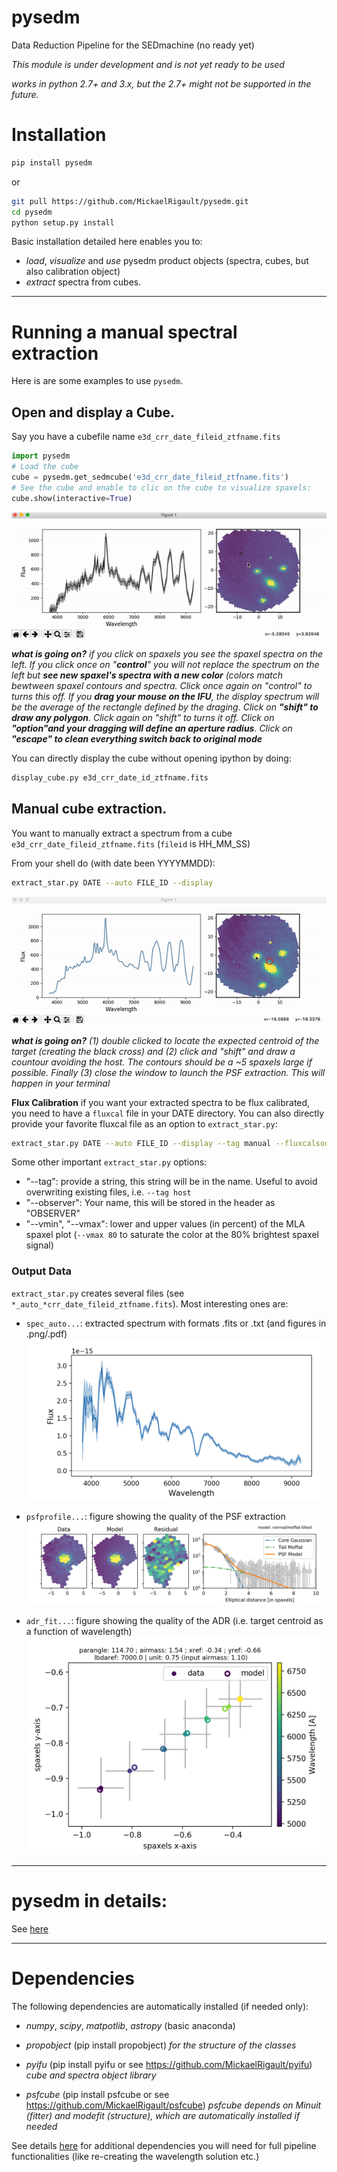# pysedm
Data Reduction Pipeline for the SEDmachine (no ready yet)

_This module is under development and is not yet ready to be used_

_works in python 2.7+ and 3.x, but the 2.7+ might not be supported in the future._

# Installation

```bash
pip install pysedm
```

or 
```bash
git pull https://github.com/MickaelRigault/pysedm.git
cd pysedm
python setup.py install
```


Basic installation detailed here enables you to:
- *load*, *visualize* and *use* pysedm product objects (spectra, cubes, but also calibration object)
- *extract* spectra from cubes. 

***
# Running a manual spectral extraction

Here is are some examples to use `pysedm`. 

## Open and display a Cube.

Say you have a cubefile name `e3d_crr_date_fileid_ztfname.fits`

```python
import pysedm
# Load the cube
cube = pysedm.get_sedmcube('e3d_crr_date_fileid_ztfname.fits')
# See the cube and enable to clic on the cube to visualize spaxels:
cube.show(interactive=True)
```
![](examples/display_cube_example.gif)

_**what is going on?** if you click on spaxels you see the spaxel spectra on the left. If you click once on "**control**" you will not replace the spectrum on the left but **see new spaxel's spectra with a new color** (colors match bewtween spaxel contours and spectra. Click once again on "control" to turns this off. 
If you **drag your mouse on the IFU**, the display spectrum will be the average of the rectangle defined by the draging. Click on **"shift" to draw any polygon**. Click again on "shift" to turns it off. Click on **"option"and your dragging will define an aperture radius**. Click on **"escape" to clean everything switch back to original mode**_ 

You can directly display the cube without opening ipython by doing:
```bash
display_cube.py e3d_crr_date_id_ztfname.fits
```

## Manual cube extraction.

You want to manually extract a spectrum from a cube `e3d_crr_date_fileid_ztfname.fits` (`fileid` is HH_MM_SS)

From your shell do (with date been YYYYMMDD):
```bash
extract_star.py DATE --auto FILE_ID --display
```
![](examples/extract_star_example.gif)

_**what is going on?** (1) double clicked to locate the expected centroid of the target (creating the  black cross) and (2) click and "shift" and draw a countour avoiding the host. The contours should be a ~5 spaxels large if possible. Finally (3) close the window to launch the PSF extraction. This will happen in your terminal_

**Flux Calibration** if you want your extracted spectra to be flux calibrated, you need to have a `fluxcal` file in your DATE directory. You can also directly provide your favorite fluxcal file as an option to `extract_star.py`: 

```bash
extract_star.py DATE --auto FILE_ID --display --tag manual --fluxcalsource your_favorite_fluxcal.fits
```

Some other important `extract_star.py` options:
- "--tag": provide a string, this string will be in the name. Useful to avoid overwriting existing files, i.e. `--tag host`
- "--observer": Your name, this will be stored in the header as "OBSERVER"
- "--vmin", "--vmax": lower and upper values (in percent) of the MLA spaxel plot (`--vmax 80` to saturate the color at the 80% brightest spaxel signal)


### Output Data
`extract_star.py` creates several files (see `*_auto_*crr_date_fileid_ztfname.fits`). Most interesting ones are:

- `spec_auto...`: extracted spectrum with formats .fits or .txt (and figures in .png/.pdf)
   ![](examples/spec_example.png)
 
- `psfprofile...`: figure showing the quality of the PSF extraction
   ![](examples/psfprofile_example.png)
   
- `adr_fit...`: figure showing the quality of the ADR (i.e. target centroid as a function of wavelength)
   ![](examples/adr_fit_example.png)
***
# pysedm in details:

See [here](pysedm)

***
# Dependencies

The following dependencies are automatically installed (if needed only):

- _numpy_, _scipy_, _matpotlib_, _astropy_ (basic anaconda)

- _propobject_ (pip install propobject) _for the structure of the classes_

- _pyifu_ (pip install pyifu or see https://github.com/MickaelRigault/pyifu) _cube and spectra object library_

- _psfcube_ (pip install psfcube or see https://github.com/MickaelRigault/psfcube) 
  _psfcube depends on Minuit (fitter) and modefit (structure), which are automatically installed if needed_


See details [here](pysedm) for additional dependencies you will need for full pipeline functionalities (like re-creating the wavelength solution etc.)
